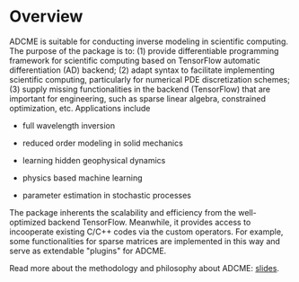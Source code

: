 # Overview

ADCME is suitable for conducting inverse modeling in scientific computing. The purpose of the package is to: (1) provide differentiable programming framework for scientific computing based on TensorFlow automatic differentiation (AD) backend; (2) adapt syntax to facilitate implementing scientific computing, particularly for numerical PDE discretization schemes; (3) supply missing functionalities in the backend (TensorFlow) that are important for engineering, such as sparse linear algebra, constrained optimization, etc. Applications include

- full wavelength inversion

- reduced order modeling in solid mechanics

- learning hidden geophysical dynamics

- physics based machine learning

- parameter estimation in stochastic processes

The package inherents the scalability and efficiency from the well-optimized backend TensorFlow. Meanwhile, it provides access to incooperate existing C/C++ codes via the custom operators. For example, some functionalities for sparse matrices are implemented in this way and serve as extendable "plugins" for ADCME. 

Read more about the methodology and philosophy about ADCME: [slides](./assets/Slide/ADCME.pdf). 